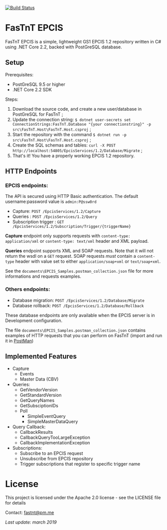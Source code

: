 [![Build Status](https://travis-ci.com/FasTnT/epcis.svg?branch=master)](https://travis-ci.com/FasTnT/epcis)

# FasTnT EPCIS

FasTnT EPCIS is a simple, lightweight GS1 EPCIS 1.2 repository written in C# using .NET Core 2.2, backed with PostGreSQL database.

## Setup

Prerequisites: 
- PostGreSQL 9.5 or higher
- .NET Core 2.2 SDK

Steps:
1. Download the source code, and create a new user/database in PostGreSQL for FasTnT ;
2. Update the connection string: `$ dotnet user-secrets set ConnectionStrings:FasTnT.Database "{your connectionstring}" -p src\FasTnT.Host\FasTnT.Host.csproj` ;
3. Start the repository with the command `$ dotnet run -p src\FasTnT.Host\FasTnT.Host.csproj` ;
4. Create the SQL schemas and tables: `curl -X POST http://localhost:54805/EpcisServices/1.2/Database/Migrate` ;
5. That's it! You have a properly working EPCIS 1.2 repository.

## HTTP Endpoints

### EPCIS endpoints:

The API is secured using HTTP Basic authentication. The default username:password value is `admin:P@ssw0rd`

- Capture: `POST /EpcisServices/1.2/Capture` 
- Queries : `POST /EpcisServices/1.2/Query`
- Subscription trigger : `GET /EpcisServices/1.2/Subscription/Trigger/{triggerName}`

**Capture** endpoint only supports requests with `content-type: application/xml` or `content-type: text/xml` header and XML payload.

**Queries** endpoint supports XML and SOAP requests. Note that it will not return the wsdl on a `GET` request. SOAP requests *must* contain a `content-type` header with value set to either `application/soap+xml` or `text/soap+xml`.

See the `documents\EPCIS_Samples.postman_collection.json` file for more informations and requests examples.

### Others endpoints:

- Database migration: `POST /EpcisServices/1.2/Database/Migrate`
- Database rollback: `POST /EpcisServices/1.2/Database/Rollback`

These database endpoints are only available when the EPCIS server is in Development configuration.

The file `documents\EPCIS_Samples.postman_collection.json` contains examples of HTTP requests that you can perform on FasTnT (import and run it in [PostMan](https://www.getpostman.com/))

## Implemented Features

- Capture
  - Events
  - Master Data (CBV)
- Queries:
  - GetVendorVersion
  - GetStandardVersion
  - GetQueryNames
  - GetSubsciptionIDs
  - Poll 
    - SimpleEventQuery
    - SimpleMasterDataQuery
- Query Callback:
  - CallbackResults
  - CallbackQueryTooLargeException
  - CallbackImplementationException
- Subscriptions:
  - Subscribe to an EPCIS request 
  - Unsubscribe from EPCIS repository
  - Trigger subscriptions that register to specific trigger name

# License

This project is licensed under the Apache 2.0 license - see the LICENSE file for details

Contact: fastnt@pm.me

_Last update: march 2019_
